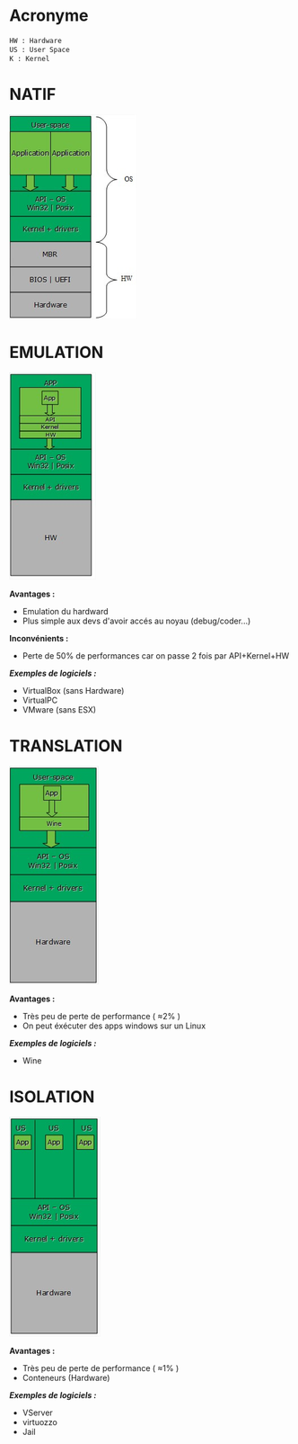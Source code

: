 # Acronyme
```
HW : Hardware
US : User Space
K : Kernel
```

# NATIF
<img src="./imgs/natif.jpg">

# EMULATION
<img src="./imgs/emulation.jpg">

**Avantages :**
- Emulation du hardward
- Plus simple aux devs d'avoir accés au noyau (debug/coder...)

**Inconvénients :**
- Perte de 50% de performances car on passe 2 fois par API+Kernel+HW

***Exemples de logiciels :***
- VirtualBox (sans Hardware)
- VirtualPC
- VMware (sans ESX)

# TRANSLATION
<img src="./imgs/translation.jpg">

**Avantages :**
- Très peu de perte de performance ( ≈2% )
- On peut éxécuter des apps windows sur un Linux

***Exemples de logiciels :***
- Wine

# ISOLATION
<img src="./imgs/isolation.jpg">

**Avantages :**
- Très peu de perte de performance ( ≈1% )
- Conteneurs (Hardware)

***Exemples de logiciels :***
- VServer
- virtuozzo
- Jail
